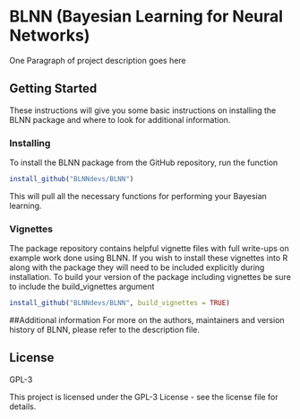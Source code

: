 # BLNN (Bayesian Learning for Neural Networks)

One Paragraph of project description goes here

## Getting Started

These instructions will give you some basic instructions on installing the BLNN package and where to look for additional information. 

### Installing

To install the BLNN package from the GitHub repository, run the function 
```R
install_github("BLNNdevs/BLNN")
```
This will pull all the necessary functions for performing your Bayesian learning.

### Vignettes

The package repository contains helpful vignette files with full write-ups on example work done using BLNN. If you wish to install these vignettes into R along with the package they will need to be included explicitly during installation. To build your version of the package including vignettes be sure to include the build_vignettes argument

```R
install_github("BLNNdevs/BLNN", build_vignettes = TRUE)
```
##Additional information
For more on the authors, maintainers and version history of BLNN, please refer to the description file.

## License

GPL-3

This project is licensed under the GPL-3 License - see the license file for details.



